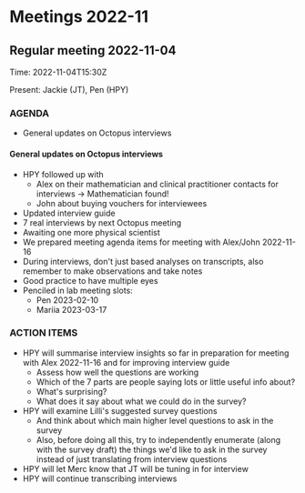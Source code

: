 # Meetings 2022-11

## Regular meeting 2022-11-04

Time: 2022-11-04T15:30Z

Present: Jackie (JT), Pen (HPY)

### AGENDA

* General updates on Octopus interviews

#### General updates on Octopus interviews

* HPY followed up with
  * Alex on their mathematician and clinical practitioner contacts for interviews -> Mathematician found!
  * John about buying vouchers for interviewees
* Updated interview guide
* 7 real interviews by next Octopus meeting
* Awaiting one more physical scientist
* We prepared meeting agenda items for meeting with Alex/John 2022-11-16
* During interviews, don't just based analyses on transcripts, also remember to make observations and take notes
* Good practice to have multiple eyes
* Penciled in lab meeting slots: 
  * Pen 2023-02-10
  * Mariia 2023-03-17

### ACTION ITEMS

* HPY will summarise interview insights so far in preparation for meeting with Alex 2022-11-16 and for improving interview guide
  * Assess how well the questions are working
  * Which of the 7 parts are people saying lots or little useful info about?
  * What's surprising?
  * What does it say about what we could do in the survey?
* HPY will examine Lilli's suggested survey questions
  * And think about which main higher level questions to ask in the survey
  * Also, before doing all this, try to independently enumerate (along with the survey draft) the things we'd like to ask in the survey instead of just translating from interview questions
* HPY will let Merc know that JT will be tuning in for interview
* HPY will continue transcribing interviews